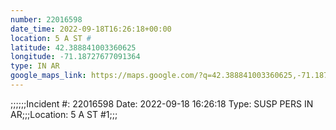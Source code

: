 ```yaml
---
number: 22016598
date_time: 2022-09-18T16:26:18+00:00
location: 5 A ST #
latitude: 42.388841003360625
longitude: -71.18727677091364
type: IN AR
google_maps_link: https://maps.google.com/?q=42.388841003360625,-71.18727677091364
---
```


;;;;;;Incident #: 22016598   Date: 2022-09-18 16:26:18   Type: SUSP PERS IN AR;;;Location: 5 A ST #1;;;
